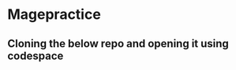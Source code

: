 # Magepractice
## Cloning the below repo and opening it using codespace
~~~ git clone https://github.com/mage-ai/mage-zoomcamp.git mage-zoomcamp ~~~

